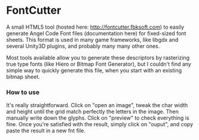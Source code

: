 FontCutter
==========

A small HTML5 tool (hosted here: http://fontcutter.fbksoft.com) to easily generate Angel Code Font files (documentation here) for fixed-sized font sheets. This format is used in many game frameworks, like libgdx and several Unity3D plugins, and probably many many other ones.

Most tools available allow you to generate these descriptors by rasterizing true type fonts (like Hiero or Bitmap Font Generator), but I couldn't find any simple way to quickly generate this file, when you start with an existing bitmap sheet.

### How to use

It's really straightforward. Click on "open an image", tweak the char width and height until the grid match perfectly the letters in the image. Then manually write down the glyphs. Click on "preview" to check everything is fine. Once you're satisfied with the result, simply click on "ouput", and copy paste the result in a new fnt file.








